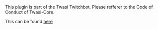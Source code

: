 This plugin is part of the Twasi Twitchbot. Please refferer to the Code of Conduct of Twasi-Core.

This can be found [here](https://github.com/Twasi/twasi-core/blob/master/CODE_OF_CONDUCT.md)
